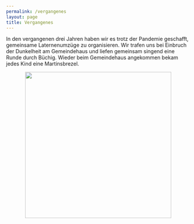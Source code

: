```yaml
---
permalink: /vergangenes
layout: page
title: Vergangenes
---
```


In den vergangenen drei Jahren haben wir es trotz der Pandemie geschafft, gemeinsame Laternenumzüge zu organisieren. 
Wir trafen uns bei Einbruch der Dunkelheit am Gemeindehaus und liefen gemeinsam singend eine Runde durch Büchig. Wieder beim Gemeindehaus angekommen 
bekam jedes Kind eine Martinsbrezel. 


<p align="center">
<img src="https://user-images.githubusercontent.com/122925568/213935918-fc94f7ba-9c0b-495c-a786-7ff92a8b137f.jpg" width=400 />
</p>
